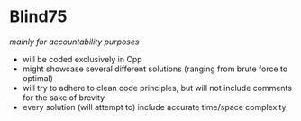 # Blind75
*mainly for accountability purposes*

- will be coded exclusively in Cpp
- might showcase several different solutions (ranging from brute force to optimal)
- will try to adhere to clean code principles, but will not include comments for the sake of brevity
- every solution (will attempt to) include accurate time/space complexity
